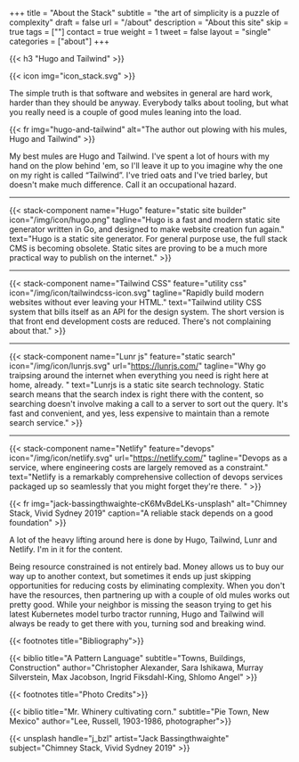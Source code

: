 +++
title = "About the Stack"
subtitle = "the art of simplicity is a puzzle of complexity"
draft = false
url = "/about"
description = "About this site"
skip = true
tags = [""]
contact = true
weight = 1
tweet = false
layout = "single"
categories = ["about"]
+++

{{< h3 "Hugo and Tailwind" >}}

{{< icon img="icon_stack.svg" >}}

The simple truth is that software and websites in general are hard work, harder than they should be anyway. Everybody talks about tooling, but what you really need is a couple of good mules leaning into the load.

{{< fr img="hugo-and-tailwind" alt="The author out plowing with his mules, Hugo and Tailwind" >}}

My best mules are Hugo and Tailwind. I've spent a lot of hours with my hand on the plow behind 'em, so I'll leave it up to you imagine why the one on my right is called “Tailwind”.  I've tried oats and I've tried barley, but doesn't make much difference. Call it an occupational hazard.

---

{{< stack-component name="Hugo" feature="static site builder" icon="/img/icon/hugo.png" tagline="Hugo is a fast and modern static site generator written in Go, and designed to make website creation fun again." text="Hugo is a static site generator.  For general purpose use, the full stack CMS is becoming obsolete. Static sites are proving to be a much more practical way to publish on the internet." >}}

---

{{< stack-component name="Tailwind CSS" feature="utility css" icon="/img/icon/tailwindcss-icon.svg" tagline="Rapidly build modern websites without ever leaving your HTML." text="Tailwind utility CSS system that bills itself as an API for the design system. The short version is that front end development costs are reduced. There's not complaining about that." >}}

---

{{< stack-component name="Lunr js" feature="static search" icon="/img/icon/lunrjs.svg" url="https://lunrjs.com/" tagline="Why go traipsing around the internet when everything you need is right here at home, already. "  text="Lunrjs is a static site search technology. Static search means that the search index is right there with the content, so searching doesn't involve making a call to a server to sort out the query. It's fast and convenient, and yes, less expensive to maintain than a remote search service." >}}

---

{{< stack-component name="Netlify" feature="devops" icon="/img/icon/netlify.svg" url="https://netlify.com/" tagline="Devops as a service, where engineering costs are largely removed as a constraint."  text="Netlify is a remarkably comprehensive collection of devops services packaged up so seamlessly that you might forget they're there.  " >}}

{{< fr img="jack-bassingthwaighte-cK6MvBdeLKs-unsplash" alt="Chimney Stack, Vivid Sydney 2019" caption="A reliable stack depends on a good foundation" >}}

A lot of the heavy lifting around here is done by Hugo, Tailwind, Lunr and Netlify. I'm in it for the content.

Being resource constrained is not entirely bad. Money allows us to buy our way up to another context, but sometimes it ends up just skipping opportunities for reducing costs by eliminating complexity.  When you don't have the resources, then  partnering up with a couple of old mules works out pretty good.  While your neighbor is missing the season trying to get his latest Kubernetes model turbo tractor running, Hugo and Tailwind will always be ready to get there with you, turning sod and breaking wind.   

{{< footnotes title="Bibliography">}}

{{< biblio title="A Pattern Language" subtitle="Towns, Buildings, Construction" author="Christopher Alexander, Sara Ishikawa, Murray Silverstein, Max Jacobson, Ingrid Fiksdahl-King, Shlomo Angel" >}}

{{< footnotes title="Photo Credits">}}

{{< biblio title="Mr. Whinery cultivating corn." subtitle="Pie Town, New Mexico" author="Lee, Russell, 1903-1986, photographer">}}

{{< unsplash handle="j_bzl" artist="Jack Bassingthwaighte" subject="Chimney Stack, Vivid Sydney 2019" >}}
